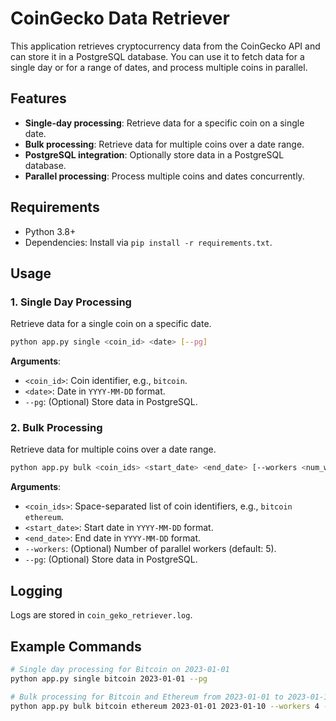# CoinGecko Data Retriever

This application retrieves cryptocurrency data from the CoinGecko API and can store it in a PostgreSQL database. You can use it to fetch data for a single day or for a range of dates, and process multiple coins in parallel.

## Features

- **Single-day processing**: Retrieve data for a specific coin on a single date.
- **Bulk processing**: Retrieve data for multiple coins over a date range.
- **PostgreSQL integration**: Optionally store data in a PostgreSQL database.
- **Parallel processing**: Process multiple coins and dates concurrently.

## Requirements

- Python 3.8+
- Dependencies: Install via `pip install -r requirements.txt`.

## Usage

### 1. Single Day Processing

Retrieve data for a single coin on a specific date.

```bash
python app.py single <coin_id> <date> [--pg]
```

**Arguments**:
- `<coin_id>`: Coin identifier, e.g., `bitcoin`.
- `<date>`: Date in `YYYY-MM-DD` format.
- `--pg`: (Optional) Store data in PostgreSQL.

### 2. Bulk Processing

Retrieve data for multiple coins over a date range.

```bash
python app.py bulk <coin_ids> <start_date> <end_date> [--workers <num_workers>] [--pg]
```

**Arguments**:
- `<coin_ids>`: Space-separated list of coin identifiers, e.g., `bitcoin ethereum`.
- `<start_date>`: Start date in `YYYY-MM-DD` format.
- `<end_date>`: End date in `YYYY-MM-DD` format.
- `--workers`: (Optional) Number of parallel workers (default: 5).
- `--pg`: (Optional) Store data in PostgreSQL.

## Logging

Logs are stored in `coin_geko_retriever.log`.

## Example Commands

```bash
# Single day processing for Bitcoin on 2023-01-01
python app.py single bitcoin 2023-01-01 --pg

# Bulk processing for Bitcoin and Ethereum from 2023-01-01 to 2023-01-10 with 4 workers
python app.py bulk bitcoin ethereum 2023-01-01 2023-01-10 --workers 4 --pg
```


